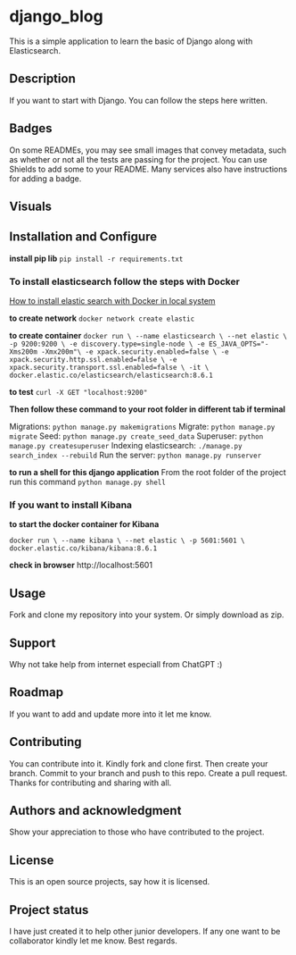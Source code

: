 # django_blog

This is a simple application to learn the basic of Django along with Elasticsearch.

## Description
If you want to start with Django. You can follow the steps here written.

## Badges
On some READMEs, you may see small images that convey metadata, such as whether or not all the tests are passing for the project. You can use Shields to add some to your README. Many services also have instructions for adding a badge.

## Visuals


## Installation and Configure
__install pip lib__
`pip install -r requirements.txt`

### To install elasticsearch follow the steps with Docker
<a href="https://levelup.gitconnected.com/how-to-run-elasticsearch-8-on-docker-for-local-development-401fd3fff829">How to install elastic search with Docker in local system</a>

__to create network__
`docker network create elastic`

__to create container__
`docker run \
      --name elasticsearch \
      --net elastic \
      -p 9200:9200 \
      -e discovery.type=single-node \
      -e ES_JAVA_OPTS="-Xms200m -Xmx200m"\
      -e xpack.security.enabled=false \
      -e xpack.security.http.ssl.enabled=false \
      -e xpack.security.transport.ssl.enabled=false \
      -it \
      docker.elastic.co/elasticsearch/elasticsearch:8.6.1`

__to test__
`curl -X GET "localhost:9200"`

__Then follow these command to your root folder in different tab if terminal__

Migrations: `python manage.py makemigrations`
Migrate: `python manage.py migrate`
Seed: `python manage.py create_seed_data`
Superuser: `python manage.py createsuperuser`
Indexing elasticsearch: `./manage.py search_index --rebuild`
Run the server: `python manage.py runserver`

__to run a shell for this django application__
From the root folder of the project run this command `python manage.py shell`

### If you want to install Kibana
__to start the docker container for Kibana__

`docker run \
    --name kibana \
    --net elastic \
    -p 5601:5601 \
    docker.elastic.co/kibana/kibana:8.6.1`

__check in browser__
http://localhost:5601

## Usage
Fork and clone my repository into your system. Or simply download as zip. 

## Support
Why not take help from internet especiall from ChatGPT :)

## Roadmap
If you want to add and update more into it let me know.

## Contributing
You can contribute into it. Kindly fork and clone first. Then create your branch. Commit to your branch and push to this repo. Create a pull request. Thanks for contributing and sharing with all.

## Authors and acknowledgment
Show your appreciation to those who have contributed to the project.

## License
This is an open source projects, say how it is licensed.

## Project status
I have just created it to help other junior developers. If any one want to be collaborator kindly let me know. Best regards.
